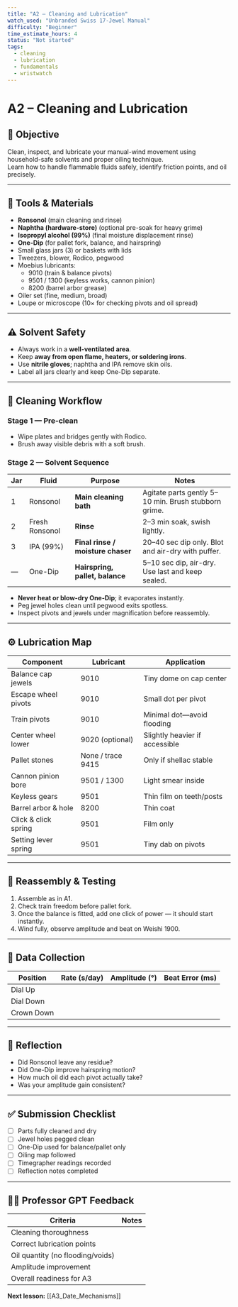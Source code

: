```yaml
---
title: "A2 – Cleaning and Lubrication"
watch_used: "Unbranded Swiss 17-Jewel Manual"
difficulty: "Beginner"
time_estimate_hours: 4
status: "Not started"
tags:
  - cleaning
  - lubrication
  - fundamentals
  - wristwatch
---
```


# A2 – Cleaning and Lubrication

## 🎯 Objective
Clean, inspect, and lubricate your manual-wind movement using household-safe solvents and proper oiling technique.  
Learn how to handle flammable fluids safely, identify friction points, and oil precisely.

---

## 🧰 Tools & Materials
- **Ronsonol** (main cleaning and rinse)  
- **Naphtha (hardware-store)** (optional pre-soak for heavy grime)  
- **Isopropyl alcohol (99%)** (final moisture displacement rinse)  
- **One-Dip** (for pallet fork, balance, and hairspring)  
- Small glass jars (3) or baskets with lids  
- Tweezers, blower, Rodico, pegwood  
- Moebius lubricants:  
  - 9010 (train & balance pivots)  
  - 9501 / 1300 (keyless works, cannon pinion)  
  - 8200 (barrel arbor grease)  
- Oiler set (fine, medium, broad)  
- Loupe or microscope (10× for checking pivots and oil spread)

---

## ⚠️ Solvent Safety
- Always work in a **well-ventilated area**.  
- Keep **away from open flame, heaters, or soldering irons**.  
- Use **nitrile gloves**; naphtha and IPA remove skin oils.  
- Label all jars clearly and keep One-Dip separate.  

---

## 🧩 Cleaning Workflow

### Stage 1 — Pre-clean
- Wipe plates and bridges gently with Rodico.  
- Brush away visible debris with a soft brush.

### Stage 2 — Solvent Sequence

| Jar | Fluid | Purpose | Notes |
|------|-------|----------|-------|
| 1 | Ronsonol | **Main cleaning bath** | Agitate parts gently 5–10 min. Brush stubborn grime. |
| 2 | Fresh Ronsonol | **Rinse** | 2–3 min soak, swish lightly. |
| 3 | IPA (99%) | **Final rinse / moisture chaser** | 20–40 sec dip only. Blot and air-dry with puffer. |
| — | One-Dip | **Hairspring, pallet, balance** | 5–10 sec dip, air-dry. Use last and keep sealed. |

- **Never heat or blow-dry One-Dip**; it evaporates instantly.  
- Peg jewel holes clean until pegwood exits spotless.  
- Inspect pivots and jewels under magnification before reassembly.

---

## ⚙️ Lubrication Map

| Component | Lubricant | Application |
|------------|------------|--------------|
| Balance cap jewels | 9010 | Tiny dome on cap center |
| Escape wheel pivots | 9010 | Small dot per pivot |
| Train pivots | 9010 | Minimal dot—avoid flooding |
| Center wheel lower | 9020 (optional) | Slightly heavier if accessible |
| Pallet stones | None / trace 9415 | Only if shellac stable |
| Cannon pinion bore | 9501 / 1300 | Light smear inside |
| Keyless gears | 9501 | Thin film on teeth/posts |
| Barrel arbor & hole | 8200 | Thin coat |
| Click & click spring | 9501 | Film only |
| Setting lever spring | 9501 | Tiny dab on pivots |

---

## 🔧 Reassembly & Testing
1. Assemble as in A1.  
2. Check train freedom before pallet fork.  
3. Once the balance is fitted, add one click of power — it should start instantly.  
4. Wind fully, observe amplitude and beat on Weishi 1900.  

---

## 🧮 Data Collection
| Position | Rate (s/day) | Amplitude (°) | Beat Error (ms) |
|-----------|--------------|---------------|-----------------|
| Dial Up |   |   |   |
| Dial Down |   |   |   |
| Crown Down |   |   |   |

---

## 🧠 Reflection
- Did Ronsonol leave any residue?  
- Did One-Dip improve hairspring motion?  
- How much oil did each pivot actually take?  
- Was your amplitude gain consistent?  

---

## ✅ Submission Checklist
- [ ] Parts fully cleaned and dry  
- [ ] Jewel holes pegged clean  
- [ ] One-Dip used for balance/pallet only  
- [ ] Oiling map followed  
- [ ] Timegrapher readings recorded  
- [ ] Reflection notes completed  

---

## 🧑‍🏫 Professor GPT Feedback

| Criteria | Notes |
|-----------|-------|
| Cleaning thoroughness |  |
| Correct lubrication points |  |
| Oil quantity (no flooding/voids) |  |
| Amplitude improvement |  |
| Overall readiness for A3 |  |

**Next lesson:** [[A3_Date_Mechanisms]]
